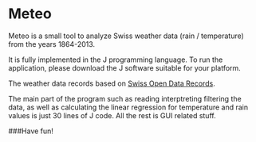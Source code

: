 # Meteo

Meteo is a small tool to analyze Swiss weather data (rain / temperature) from the years 1864-2013.

It is fully implemented in the J programming language. To run the application, please download the J software suitable for your platform.

The weather data records based on [Swiss Open Data Records](http://opendata.admin.ch).

The main part of the program such as reading interptreting filtering the data, as well as calculating the linear regression for temperature and rain values is just 30 lines of J code. All the rest is GUI related stuff.

###Have fun!
